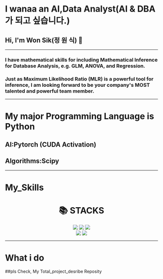 # I wanaa an AI,Data Analyst(AI & DBA 가 되고 싶습니다.)
## Hi, I'm Won Sik(정 원 식) 👋

---
### I have mathematical skills for including Mathematical Inference for Database Analysis, e.g. GLM, ANOVA, and Regression.
### Just as Maximum Likelihood Ratio (MLR) is a powerful tool for inference, I am looking forward to be your company's MOST talented and powerful team member.

---
# My major Programming Language is Python
## AI:Pytorch (CUDA Activation)
## Algorithms:Scipy

----
# My_Skills

<div align=center><h1>📚 STACKS</h1></div>

<div align=center>
  <img src="https://img.shields.io/badge/Python-3776AB?style=for-the-badge&logo=Python&logoColor=white">
  <img src="https://img.shields.io/badge/Scipy-8CAAE6?style=for-the-badge&logo=Scipy&logoColor=white">
  <img src="https://img.shields.io/badge/Numpy-013243?style=for-the-badge&logo=Numpy&logoColor=white">  
  
  
<br>

  <img src="https://img.shields.io/badge/github-181717?style=for-the-badge&logo=github&logoColor=white">
  <img src="https://img.shields.io/badge/Pytorch-EE4C2C?style=for-the-badge&logo=Pytorch&logoColor=white">
<br>
  
  
</div>

---
# What i do
##pls Check, My Total_project_desribe Reposity
<!--
**rother12/rother12** is a ✨ _special_ ✨ repository because its `README.md` (this file) appears on your GitHub profile.

Here are some ideas to get you started:

- 🔭 I’m currently working on ...
- 🌱 I’m currently learning ...
- 👯 I’m looking to collaborate on ...
- 🤔 I’m looking for help with ...
- 💬 Ask me about ...
- 📫 How to reach me: ...
- 😄 Pronouns: ...
- ⚡ Fun fact: ...
-->

